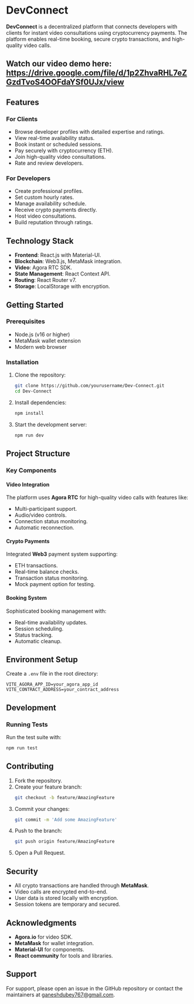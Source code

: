 # DevConnect

**DevConnect** is a decentralized platform that connects developers with clients for instant video consultations using cryptocurrency payments. The platform enables real-time booking, secure crypto transactions, and high-quality video calls.

## Watch our video demo here: https://drive.google.com/file/d/1p2ZhvaRHL7eZGzdTvoS4OOFdaYSf0UJx/view

## Features

### For Clients
- Browse developer profiles with detailed expertise and ratings.
- View real-time availability status.
- Book instant or scheduled sessions.
- Pay securely with cryptocurrency (ETH).
- Join high-quality video consultations.
- Rate and review developers.

### For Developers
- Create professional profiles.
- Set custom hourly rates.
- Manage availability schedule.
- Receive crypto payments directly.
- Host video consultations.
- Build reputation through ratings.

## Technology Stack
- **Frontend**: React.js with Material-UI.
- **Blockchain**: Web3.js, MetaMask integration.
- **Video**: Agora RTC SDK.
- **State Management**: React Context API.
- **Routing**: React Router v7.
- **Storage**: LocalStorage with encryption.

## Getting Started

### Prerequisites
- Node.js (v16 or higher)
- MetaMask wallet extension
- Modern web browser

### Installation
1. Clone the repository:
    ```bash
    git clone https://github.com/yourusername/Dev-Connect.git
    cd Dev-Connect
    ```
2. Install dependencies:
    ```bash
    npm install
    ```
3. Start the development server:
    ```bash
    npm run dev
    ```

## Project Structure

### Key Components

#### Video Integration
The platform uses **Agora RTC** for high-quality video calls with features like:
- Multi-participant support.
- Audio/video controls.
- Connection status monitoring.
- Automatic reconnection.

#### Crypto Payments
Integrated **Web3** payment system supporting:
- ETH transactions.
- Real-time balance checks.
- Transaction status monitoring.
- Mock payment option for testing.

#### Booking System
Sophisticated booking management with:
- Real-time availability updates.
- Session scheduling.
- Status tracking.
- Automatic cleanup.

## Environment Setup

Create a `.env` file in the root directory:
```env
VITE_AGORA_APP_ID=your_agora_app_id
VITE_CONTRACT_ADDRESS=your_contract_address
```

## Development

### Running Tests
Run the test suite with:
```bash
npm run test
```

## Contributing

1. Fork the repository.
2. Create your feature branch:
    ```bash
    git checkout -b feature/AmazingFeature
    ```
3. Commit your changes:
    ```bash
    git commit -m 'Add some AmazingFeature'
    ```
4. Push to the branch:
    ```bash
    git push origin feature/AmazingFeature
    ```
5. Open a Pull Request.

## Security

- All crypto transactions are handled through **MetaMask**.
- Video calls are encrypted end-to-end.
- User data is stored locally with encryption.
- Session tokens are temporary and secured.

## Acknowledgments

- **Agora.io** for video SDK.
- **MetaMask** for wallet integration.
- **Material-UI** for components.
- **React community** for tools and libraries.

## Support

For support, please open an issue in the GitHub repository or contact the maintainers at [ganeshdubey767@gmail.com](mailto:ganeshdubey767@gmail.com).

